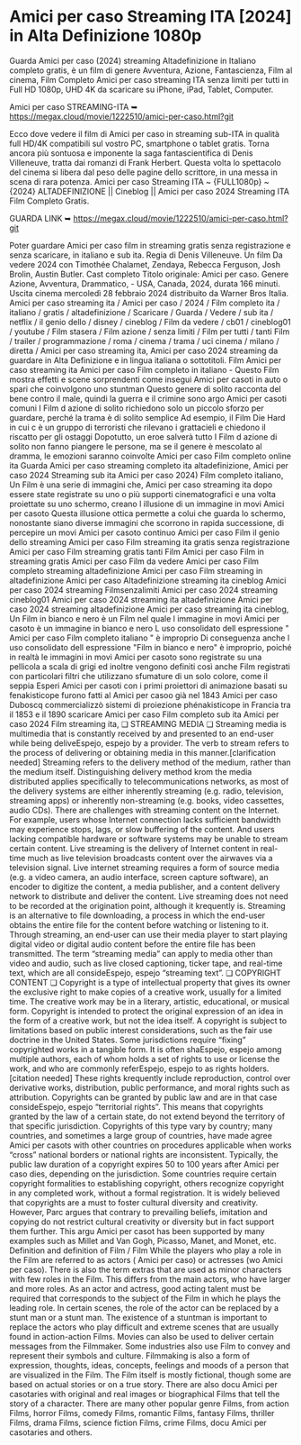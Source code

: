 # Amici per caso Streaming ITA [2024] in Alta Definizione 1080p

Guarda Amici per caso (2024) streaming Altadefinizione in Italiano completo gratis, è un film di genere Avventura, Azione, Fantascienza, Film al cinema, Film Completo Amici per caso streaming ITA senza limiti per tutti in Full HD 1080p, UHD 4K da scaricare su iPhone, iPad, Tablet, Computer.

Amici per caso STREAMING-ITA ➥ https://megax.cloud/movie/1222510/amici-per-caso.html?git

Ecco dove vedere il film di Amici per caso in streaming sub-ITA in qualità full HD/4K compatibili sul vostro PC, smartphone o tablet gratis. Torna ancora più sontuosa e imponente la saga fantascientifica di Denis Villeneuve, tratta dai romanzi di Frank Herbert. Questa volta lo spettacolo del cinema si libera dal peso delle pagine dello scrittore, in una messa in scena di rara potenza. Amici per caso Streaming ITA ~ {FULL1080p} ~ {2024} ALTADEFINIZIONE || Cineblog || Amici per caso 2024 Streaming ITA Film Completo Gratis. 

GUARDA LINK ➥ https://megax.cloud/movie/1222510/amici-per-caso.html?git

Poter guardare Amici per caso film in streaming gratis senza registrazione e senza scaricare, in italiano e sub ita. Regia di Denis Villeneuve. Un film Da vedere 2024 con Timothée Chalamet, Zendaya, Rebecca Ferguson, Josh Brolin, Austin Butler. Cast completo Titolo originale: Amici per caso. Genere Azione, Avventura, Drammatico, - USA, Canada, 2024, durata 166 minuti. Uscita cinema mercoledì 28 febbraio 2024 distribuito da Warner Bros Italia. Amici per caso streaming ita / Amici per caso / 2024 / Film completo ita / italiano / gratis / altadefinizione / Scaricare / Guarda / Vedere / sub ita / netflix / il genio dello / disney / cineblog / Film da vedere / cb01 / cineblog01 / youtube / Film stasera / Film azione / senza limiti / Film per tutti / tanti Film / trailer / programmazione / roma / cinema / trama / uci cinema / milano / diretta / Amici per caso streaming ita, Amici per caso 2024 streaming da guardare in Alta Definizione e in lingua italiana o sottotitoli. Film Amici per caso streaming ita Amici per caso Film completo in italiano - Questo Film mostra effetti e scene sorprendenti come insegui Amici per casoti in auto o spari che coinvolgono uno stuntman Questo genere di solito racconta del bene contro il male, quindi la guerra e il crimine sono argo Amici per casoti comuni I Film d azione di solito richiedono solo un piccolo sforzo per guardare, perché la trama è di solito semplice Ad esempio, il Film Die Hard in cui c è un gruppo di terroristi che rilevano i grattacieli e chiedono il riscatto per gli ostaggi Dopotutto, un eroe salverà tutto I Film d azione di solito non fanno piangere le persone, ma se il genere è mescolato al dramma, le emozioni saranno coinvolte Amici per caso Film completo online ita Guarda Amici per caso streaming completo ita altadefinizione, Amici per caso 2024 Streaming sub ita Amici per caso 2024) Film completo italiano, Un Film è una serie di immagini che, Amici per caso streaming ita dopo essere state registrate su uno o più supporti cinematografici e una volta proiettate su uno schermo, creano l illusione di un immagine in movi Amici per casoto Questa illusione ottica permette a colui che guarda lo schermo, nonostante siano diverse immagini che scorrono in rapida successione, di percepire un movi Amici per casoto continuo Amici per caso Film il genio dello streaming Amici per caso Film streaming ita gratis senza registrazione Amici per caso Film streaming gratis tanti Film Amici per caso Film in streaming gratis Amici per caso Film da vedere Amici per caso Film completo streaming altadefinizione Amici per caso Film streaming in altadefinizione Amici per caso Altadefinizione streaming ita cineblog Amici per caso 2024 streaming Filmsenzalimiti Amici per caso 2024 streaming cineblog01 Amici per caso 2024 streaming ita altadefinizione Amici per caso 2024 streaming altadefinizione Amici per caso streaming ita cineblog, Un Film in bianco e nero è un Film nel quale l immagine in movi Amici per casoto è un immagine in bianco e nero L uso consolidato dell espressione " Amici per caso Film completo italiano " è improprio Di conseguenza anche l uso consolidato dell espressione "Film in bianco e nero" è improprio, poiché in realtà le immagini in movi Amici per casoto sono registrate su una pellicola a scala di grigi ed inoltre vengono definiti così anche Film registrati con particolari filtri che utilizzano sfumature di un solo colore, come il seppia Esperi Amici per casoti con i primi proiettori di animazione basati su fenakisticope furono fatti al Amici per casoo già nel 1843 Amici per caso Duboscq commercializzò sistemi di proiezione phénakisticope in Francia tra il 1853 e il 1890 scaricare Amici per caso Film completo sub ita Amici per caso 2024 Film streaming ita, ❏ STREAMING MEDIA ❏ Streaming media is multimedia that is constantly received by and presented to an end-user while being deliveEspejo, espejo by a provider. The verb to stream refers to the process of delivering or obtaining media in this manner.[clarification needed] Streaming refers to the delivery method of the medium, rather than the medium itself. Distinguishing delivery method krom the media distributed applies specifically to telecommunications networks, as most of the delivery systems are either inherently streaming (e.g. radio, television, streaming apps) or inherently non-streaming (e.g. books, video cassettes, audio CDs). There are challenges with streaming content on the Internet. For example, users whose Internet connection lacks sufficient bandwidth may experience stops, lags, or slow buffering of the content. And users lacking compatible hardware or software systems may be unable to stream certain content. Live streaming is the delivery of Internet content in real-time much as live television broadcasts content over the airwaves via a television signal. Live internet streaming requires a form of source media (e.g. a video camera, an audio interface, screen capture software), an encoder to digitize the content, a media publisher, and a content delivery network to distribute and deliver the content. Live streaming does not need to be recorded at the origination point, although it krequently is. Streaming is an alternative to file downloading, a process in which the end-user obtains the entire file for the content before watching or listening to it. Through streaming, an end-user can use their media player to start playing digital video or digital audio content before the entire file has been transmitted. The term “streaming media” can apply to media other than video and audio, such as live closed captioning, ticker tape, and real-time text, which are all consideEspejo, espejo “streaming text”. ❏ COPYRIGHT CONTENT ❏ Copyright is a type of intellectual property that gives its owner the exclusive right to make copies of a creative work, usually for a limited time. The creative work may be in a literary, artistic, educational, or musical form. Copyright is intended to protect the original expression of an idea in the form of a creative work, but not the idea itself. A copyright is subject to limitations based on public interest considerations, such as the fair use doctrine in the United States. Some jurisdictions require “fixing” copyrighted works in a tangible form. It is often shaEspejo, espejo among multiple authors, each of whom holds a set of rights to use or license the work, and who are commonly referEspejo, espejo to as rights holders.[citation needed] These rights krequently include reproduction, control over derivative works, distribution, public performance, and moral rights such as attribution. Copyrights can be granted by public law and are in that case consideEspejo, espejo “territorial rights”. This means that copyrights granted by the law of a certain state, do not extend beyond the territory of that specific jurisdiction. Copyrights of this type vary by country; many countries, and sometimes a large group of countries, have made agree Amici per casots with other countries on procedures applicable when works “cross” national borders or national rights are inconsistent. Typically, the public law duration of a copyright expires 50 to 100 years after Amici per caso dies, depending on the jurisdiction. Some countries require certain copyright formalities to establishing copyright, others recognize copyright in any completed work, without a formal registration. It is widely believed that copyrights are a must to foster cultural diversity and creativity. However, Parc argues that contrary to prevailing beliefs, imitation and copying do not restrict cultural creativity or diversity but in fact support them further. This argu Amici per casot has been supported by many examples such as Millet and Van Gogh, Picasso, Manet, and Monet, etc. Definition and definition of Film / Film While the players who play a role in the Film are referred to as actors ( Amici per caso) or actresses (wo Amici per caso). There is also the term extras that are used as minor characters with few roles in the Film. This differs from the main actors, who have larger and more roles. As an actor and actress, good acting talent must be required that corresponds to the subject of the Film in which he plays the leading role. In certain scenes, the role of the actor can be replaced by a stunt man or a stunt man. The existence of a stuntman is important to replace the actors who play difficult and extreme scenes that are usually found in action-action Films. Movies can also be used to deliver certain messages from the Filmmaker. Some industries also use Film to convey and represent their symbols and culture. Filmmaking is also a form of expression, thoughts, ideas, concepts, feelings and moods of a person that are visualized in the Film. The Film itself is mostly fictional, though some are based on actual stories or on a true story. There are also docu Amici per casotaries with original and real images or biographical Films that tell the story of a character. There are many other popular genre Films, from action Films, horror Films, comedy Films, romantic Films, fantasy Films, thriller Films, drama Films, science fiction Films, crime Films, docu Amici per casotaries and others.
